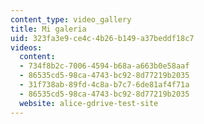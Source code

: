 ```yaml
---
content_type: video_gallery
title: Mi galeria
uid: 323fa3e9-ce4c-4b26-b149-a37beddf18c7
videos:
  content:
  - 734f8b2c-7006-4594-b68a-a663b0e58aaf
  - 86535cd5-98ca-4743-bc92-8d77219b2035
  - 31f738ab-89fd-4c8a-b7c7-6de81af4f71a
  - 86535cd5-98ca-4743-bc92-8d77219b2035
  website: alice-gdrive-test-site
---
```

